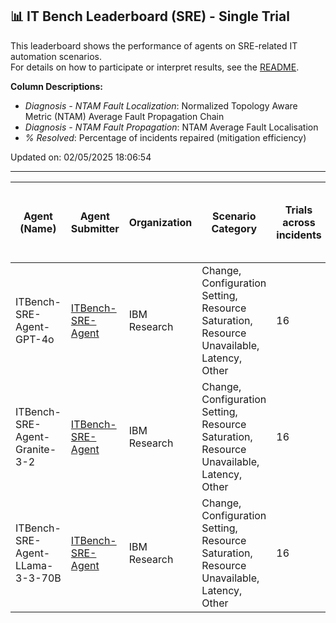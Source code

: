 ## 📊 IT Bench Leaderboard (SRE) - Single Trial

This leaderboard shows the performance of agents on SRE-related IT automation scenarios.  
For details on how to participate or interpret results, see the [README](../main/README.md).

**Column Descriptions:**
- *Diagnosis - NTAM Fault Localization*: Normalized Topology Aware Metric (NTAM) Average Fault Propagation Chain
- *Diagnosis - NTAM Fault Propagation*: NTAM Average Fault Localisation
- *% Resolved*: Percentage of incidents repaired (mitigation efficiency)

Updated on: 02/05/2025 18:06:54

---

| Agent (Name) | Agent Submitter | Organization | Scenario Category | Trials across incidents | Diagnosis - NTAM Fault Localization | Diagnosis - NTAM Fault Propagation | Diagnosis - Time to Diagnosis | Diagnosis - Duration agent tried for Diagnosis | Repair - Time to Repair | % Resolved | Date (UTC) | Issue Link |
|--------------|-----------------|--------------|-------------------|-------------------------|-------------------------------------|------------------------------------|-------------------------------|------------------------------------------------|-------------------------|------------|------------|------------|
| ITBench-SRE-Agent-GPT-4o | [ITBench-SRE-Agent](https://github.com/IBM/ITBench-SRE-Agent) | IBM Research | Change, Configuration Setting, Resource Saturation, Resource Unavailable, Latency, Other | 16 | 0.33 ± 0.08 (σ=0.31) | 0.29 ± 0.06 (σ=0.23) | 69.82 ± 11.30 (σ=15.98) | 70.38 ± 4.98 (σ=19.91) | 220.15 ± 27.25 (σ=54.51) | 25.00 |
| ITBench-SRE-Agent-Granite-3-2 | [ITBench-SRE-Agent](https://github.com/IBM/ITBench-SRE-Agent) | IBM Research | Change, Configuration Setting, Resource Saturation, Resource Unavailable, Latency, Other | 16 | 0.19 ± 0.06 (σ=0.26) | 0.21 ± 0.05 (σ=0.21) | 96.47 ± NaN (σ=NaN) | 93.75 ± 15.90 (σ=63.59) | ∞ ± 0.00 (σ=0.00) | 0.00 |
| ITBench-SRE-Agent-LLama-3-3-70B | [ITBench-SRE-Agent](https://github.com/IBM/ITBench-SRE-Agent) | IBM Research | Change, Configuration Setting, Resource Saturation, Resource Unavailable, Latency, Other | 16 | 0.14 ± 0.04 (σ=0.15) | 0.21 ± 0.04 (σ=0.16) | ∞ ± 0.00 (σ=0.00) | 63.36 ± 3.43 (σ=13.71) | 193.19 ± 1.25 (σ=1.76) | 12.50 |
